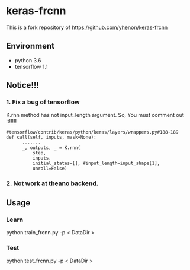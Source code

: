 # keras-frcnn
This is a fork repository of https://github.com/yhenon/keras-frcnn

## Environment
- python 3.6
- tensorflow 1.1

## Notice!!!
### 1. Fix a bug of tensorflow

K.rnn method has not input_length argument. So, You must comment out it!!!!!

```
#tensorflow/contrib/keras/python/keras/layers/wrappers.py#188-189
def call(self, inputs, mask=None):
      .......
      _, outputs, _ = K.rnn(
          step,
          inputs,
          initial_states=[], #input_length=input_shape[1],
          unroll=False)
```


### 2. Not work at theano backend.

## Usage
### Learn
python train_frcnn.py -p < DataDir >

### Test
python test_frcnn.py -p < DataDir >
